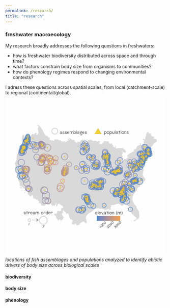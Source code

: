```yaml
---
permalink: /research/
title: "research"
---
```


### freshwater macroecology

My research broadly addresses the following questions in freshwaters:

+ how is freshwater biodiversity distributed across space and through time?
+ what factors constrain body size from organisms to communities?
+ how do phenology regimes respond to changing environmental contexts?

I adress these questions across spatial scales, from local (catchment-scale) to regional (continental/global).
![bergmann's sites](/assets/images/studySitesBerg.jpg)
*locations of fish assemblages and populations analyzed to identify abiotic drivers of body size across biological scales*

#### biodiversity


#### body size


#### phenology